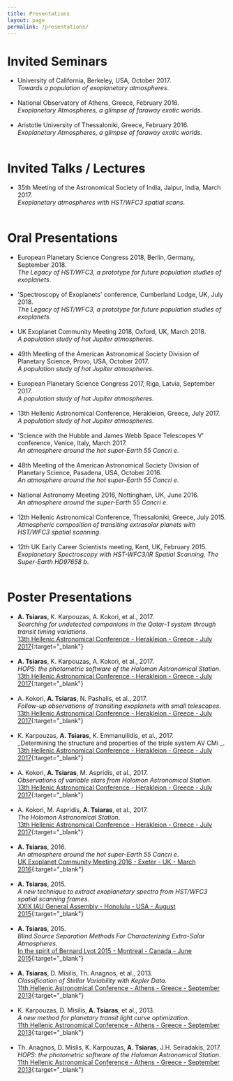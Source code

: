 ```yaml
---
title: Presentations
layout: page
permalink: /presentations/
---
```

 
# Invited Seminars
* University of California, Berkeley, USA, October 2017. <br>_Towards a population of exoplanetary atmospheres_. <br><br>
* National Observatory of Athens, Greece, February 2016. <br>_Exoplanetary Atmospheres, a glimpse of faraway exotic worlds_. <br><br>
* Aristotle University of Thessaloniki, Greece, February 2016. <br>_Exoplanetary Atmospheres, a glimpse of faraway exotic worlds_. <br><br>
 
# Invited Talks / Lectures
* 35th Meeting of the Astronomical Society of India, Jaipur, India, March 2017. <br>_Exoplanetary atmospheres with HST/WFC3 spatial scans_. <br><br>
 
# Oral Presentations
* European Planetary Science Congress 2018, Berlin, Germany, September 2018. <br>_The Legacy of HST/WFC3, a prototype for future population studies of exoplanets_. <br><br>
* 'Spectroscopy of Exoplanets' conference, Cumberland Lodge, UK, July 2018. <br>_The Legacy of HST/WFC3, a prototype for future population studies of exoplanets_. <br><br>
* UK Exoplanet Community Meeting 2018, Oxford, UK, March 2018. <br>_A population study of hot Jupiter atmospheres_. <br><br>
* 49th Meeting of the American Astronomical Society Division of Planetary Science, Provo, USA, October 2017. <br>_A population study of hot Jupiter atmospheres_. <br><br>
* European Planetary Science Congress 2017, Riga, Latvia, September 2017. <br>_A population study of hot Jupiter atmospheres_. <br><br>
* 13th Hellenic Astronomical Conference, Herakleion, Greece, July 2017. <br>_A population study of hot Jupiter atmospheres_. <br><br>
* 'Science with the Hubble and James Webb Space Telescopes V' conference, Venice, Italy, March 2017. <br>_An atmosphere around the hot super-Earth 55 Cancri e_. <br><br>
* 48th Meeting of the American Astronomical Society Division of Planetary Science, Pasadena, USA, October 2016. <br>_An atmosphere around the hot super-Earth 55 Cancri e_. <br><br>
* National Astronomy Meeting 2016, Nottingham, UK, June 2016. <br>_An atmosphere around the super-Earth 55 Cancri e_. <br><br>
* 12th Hellenic Astronomical Conference, Thessaloniki, Greece, July 2015. <br>_Atmospheric composition of transiting extrasolar planets with HST/WFC3 spatial scanning_. <br><br>
* 12th UK Early Career Scientists meeting, Kent, UK, February 2015. <br>_Exoplanetary Spectroscopy with HST-WFC3/IR Spatial Scanning, The Super-Earth HD97658 b_. <br><br>
 
# Poster Presentations
* **A. Tsiaras**,  K. Karpouzas,  A. Kokori,  et al., 2017. <br>_Searching for undetected companions in the Qatar-1 system through transit timing variations_. <br>[13th Hellenic Astronomical Conference - Herakleion - Greece - July 2017](http://www.helas.gr/conf/2017/posters/S_4/atsiaras3.pdf){:target="_blank"}<br><br>
* **A. Tsiaras**,  K. Karpouzas,  A. Kokori,  et al., 2017. <br>_HOPS: the photometric software of the Holomon Astronomical Station_. <br>[13th Hellenic Astronomical Conference - Herakleion - Greece - July 2017](http://www.helas.gr/conf/2017/posters/S_4/atsiaras2.pdf){:target="_blank"}<br><br>
* A. Kokori,  **A. Tsiaras**,  N. Pashalis,  et al., 2017. <br>_Follow-up observations of transiting exoplanets with small telescopes_. <br>[13th Hellenic Astronomical Conference - Herakleion - Greece - July 2017](http://www.helas.gr/conf/2017/posters/S_4/akokori2.pdf){:target="_blank"}<br><br>
* K. Karpouzas,  **A. Tsiaras**,  K. Emmanuilidis,  et al., 2017. <br>_Determining the structure and properties of the triple system AV CMi _. <br>[13th Hellenic Astronomical Conference - Herakleion - Greece - July 2017](http://www.helas.gr/conf/2017/talks/S_4/kkarpouzas.pdf){:target="_blank"}<br><br>
* A. Kokori,  **A. Tsiaras**,  M. Aspridis,  et al., 2017. <br>_Observations of variable stars from Holomon Astronomical Station_. <br>[13th Hellenic Astronomical Conference - Herakleion - Greece - July 2017](http://www.helas.gr/conf/2017/posters/S_4/akokori4.pdf){:target="_blank"}<br><br>
* A. Kokori,  M. Aspridis,  **A. Tsiaras**,  et al., 2017. <br>_The Holomon Astronomical Station_. <br>[13th Hellenic Astronomical Conference - Herakleion - Greece - July 2017](http://www.helas.gr/conf/2017/posters/S_4/akokori3.pdf){:target="_blank"}<br><br>
* **A. Tsiaras**, 2016. <br>_An atmosphere around the hot super-Earth 55 Cancri e_. <br>[UK Exoplanet Community Meeting 2016 - Exeter - UK - March 2016](https://www.dropbox.com/s/m23wza4q2ky9bae/ukexom_2016_poster.pdf?dl=0){:target="_blank"}<br><br>
* **A. Tsiaras**, 2015. <br>_A new technique to extract exoplanetary spectra from HST/WFC3 spatial scanning frames_. <br>[XXIX IAU General Assembly - Honolulu - USA - August 2015](https://www.dropbox.com/s/ftubt5wqx0pximi/iauh_2015_poster.pdf?dl=0){:target="_blank"}<br><br>
* **A. Tsiaras**, 2015. <br>_Blind Source Separation Methods For Characterizing Extra-Solar Atmospheres_. <br>[In the spirit of Bernard Lyot 2015 - Montreal - Canada - June 2015](https://www.dropbox.com/s/51ar1yca737yrwh/lyot_2015_poster.pdf?dl=0){:target="_blank"}<br><br>
* **A. Tsiaras**,  D. Misilis,  Th. Anagnos,  et al., 2013. <br>_Classification of Stellar Variability with Kepler Data_. <br>[11th Hellenic Astronomical Conference - Athens - Greece - September 2013](http://www.helas.gr/conf/2013/posters/S_4/tsiaras.pdf){:target="_blank"}<br><br>
* K. Karpouzas,  D. Misilis,  **A. Tsiaras**,  et al., 2013. <br>_A new method for planetary transit light curve optimization_. <br>[11th Hellenic Astronomical Conference - Athens - Greece - September 2013](http://www.helas.gr/conf/2013/posters/S_1/karpouzas_2.pdf){:target="_blank"}<br><br>
* Th. Anagnos,  D. Mislis,  K. Karpouzas,  **A. Tsiaras**,  J.H. Seiradakis, 2017. <br>_HOPS: the photometric software of the Holomon Astronomical Station_. <br>[11th Hellenic Astronomical Conference - Athens - Greece - September 2013](http://www.helas.gr/conf/2013/posters/S_4/anagnos.pdf){:target="_blank"}<br><br>